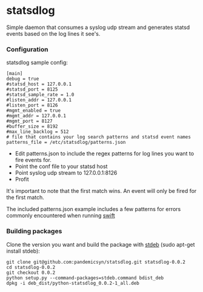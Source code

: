 # statsdlog #

Simple daemon that consumes a syslog udp stream and generates statsd events based on the log lines it see's.

### Configuration ###

statsdlog sample config:

    [main]
    debug = true
    #statsd_host = 127.0.0.1
    #statsd_port = 8125
    #statsd_sample_rate = 1.0
    #listen_addr = 127.0.0.1
    #listen_port = 8126
    #mgmt_enabled = true
    #mgmt_addr = 127.0.0.1
    #mgmt_port = 8127
    #buffer_size = 8192
    #max_line_backlog = 512
    # file that contains your log search patterns and statsd event names
    patterns_file = /etc/statsdlog/patterns.json

 - Edit patterns.json to include the regex patterns for log lines you want to fire events for.
 - Point the conf file to your statsd host
 - Point syslog udp stream to 127.0.0.1:8126
 - Profit

It's important to note that the first match wins. An event will only be fired for the first match.

The included patterns.json example includes a few patterns for errors commonly encountered when running [swift](http://github.com/openstack/swift)

### Building packages ###

Clone the version you want and build the package with [stdeb](https://github.com/astraw/stdeb "stdeb") (sudo apt-get install stdeb):
    
    git clone git@github.com:pandemicsyn/statsdlog.git statsdlog-0.0.2
    cd statsdlog-0.0.2
    git checkout 0.0.2
    python setup.py --command-packages=stdeb.command bdist_deb
    dpkg -i deb_dist/python-statsdlog_0.0.2-1_all.deb
